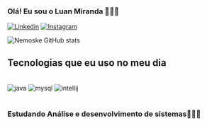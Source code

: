 
### Olá! Eu sou o Luan Miranda 👨🏽‍💻

[![Linkedin](https://img.shields.io/badge/LinkedIn-0077B5?style=for-the-badge&logo=linkedin&logoColor=white)](https://www.linkedin.com/in/luan-miranda-b1207b232/)
[![Instagram](https://img.shields.io/badge/Instagram-E4405F?style=for-the-badge&logo=instagram&logoColor=white)](https://www.instagram.com/miranda.of7/)

![Nemoske GitHub stats](https://github-readme-stats.vercel.app/api?username=nemoske&show_icons=true&theme=dracula)





## Tecnologias que eu uso no meu dia

<div style="display: inline_block"><br/>

<img align="center" alt="java" src="https://img.shields.io/badge/Java-ED8B00?style=for-the-badge&logo=openjdk&logoColor=white"/>
<img align="center" alt="mysql" src="https://img.shields.io/badge/MySQL-00000F?style=for-the-badge&logo=mysql&logoColor=white" />
<img align="center" alt="intellij" src="https://img.shields.io/badge/IntelliJ_IDEA-000000.svg?style=for-the-badge&logo=intellij-idea&logoColor=white" />
</div><br/>

### Estudando Análise e desenvolvimento de sistemas👨🏽‍💻


